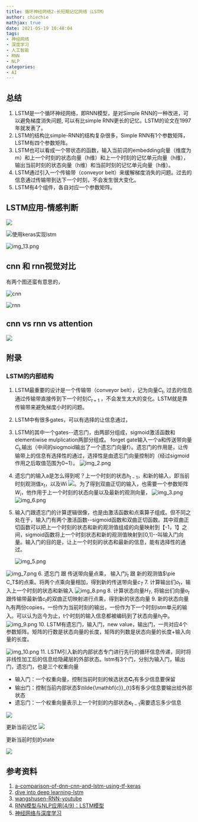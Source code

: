 ```yaml
---
title: 循环神经网络2-长短期记忆网络（LSTM）
author: chiechie
mathjax: true
date: 2021-05-19 10:48:04
tags:
- 神经网络
- 深度学习
- 人工智能
- RNN
- NLP
categories:
- AI
---
```


## 总结

1. LSTM是一个循环神经网络，即RNN模型，是对Simple RNN的一种改进，可以避免梯度消失问题, 可以有比simple RNN更长的记忆。LSTM的论文在1997年就发表了。
2. LSTM的结构比simple-RNN的结构复杂很多，Simple RNN有1个参数矩阵，LSTM有四个参数矩阵。
2. LSTM也可以看成一个带状态的函数，输入当前词的embedding向量（维度为m）和上一个时刻的状态向量（h维）和上一个时刻的记忆单元向量（h维），输出当前时刻的状态向量（h维）和当前时刻的记忆单元向量（h维）。
3. LSTM通过引入一个传输带（conveyor belt）来缓解梯度消失的问题。过去的信息通过传输带到达下一个时刻，不会发生很大变化。
4. LSTM有4个组件，各自对应一个参数矩阵。

## LSTM应用-情感判断

![](./img_3.png)

![使用keras实现lstm](./image_1212.png)

![img_13.png](./image_1213.png)


## cnn 和 rnn视觉对比

有两个图还蛮有意思的，

![cnn](https://miro.medium.com/max/3058/1*W34PwVsbTm_3EbJozaWWdA.jpeg)

![rnn](https://firebasestorage.googleapis.com/v0/b/firescript-577a2.appspot.com/o/imgs%2Fapp%2Frf_learning%2FoIsH5iVKwV.png?alt=media&token=05e8189e-dd5f-4781-910c-a46bb9fa4eaf)


## cnn vs rnn vs attention

 ![](https://firebasestorage.googleapis.com/v0/b/firescript-577a2.appspot.com/o/imgs%2Fapp%2Frf_learning%2F_n2z_XQqI2.png?alt=media&token=facfccac-e8ac-4895-a84c-7add43cd165a)


## 附录

### LSTM的内部结构

1. LSTM最重要的设计是一个传输带（conveyor belt），记为向量$C_t$, 过去的信息通过传输带直接传到下一个时刻$C_{t+1}$
，不会发生太大的变化。LSTM就是靠传输带来避免梯度小时的问题。
2. LSTM中有很多gates，可以有选择的让信息通过，
3. LSTM的其中一个gates--遗忘门，由两部分组成，sigmoid激活函数和elementiwise mulplication两部分组成。
forget gate输入一个a和传送带向量$C_t$,输出（中间的siogmoid输出了一个遗忘门向量f）。遗忘门的作用是，让传输带上的信息有选择性的通过，选择性是由遗忘门向量控制的（经过sigmoid作用之后取值范围为0~1）。
![img_2.png](image_122.png)
4. 遗忘门的输入a是怎么得到呢？上一个时刻的状态$h_{t-1}$，和新的输入，即当前时刻观测值$x_t$，以及Wi
![](./lstm.png)。为了得到双曲正切的输入，也需要一个参数矩阵$W_i$，他作用于上一个时刻的状态向量以及最新的观测向量，
![img_3.png](image_123.png)
   ![img_6.png](image_126.png)
5. 输入门跟遗忘门的计算逻辑很像，也是由激活函数和点乘算子组成。但不同之处在于，输入门有两个激活函数--sigmoid函数和双曲正切函数。其中双曲正切函数可以把上一个时刻的状态和新的观测值组成的向量映射到【-1，1】之间，sigmoid函数将上一个时刻状态和新的观测值映射到[0,1]--叫输入门向量。输入门的目的是，让上一个时刻的状态和最新的信息，能有选择性的通过。


   ![img_5.png](image_125.png)
   
![img_7.png](image_127.png)
6. 遗忘门 跟 传送带向量点乘， 输入门$i_t$ 跟 新的观测值$\pie  C_T$的点乘。将两个点乘向量相加，得到新的传送带向量$c_T$
7. 计算输出们$o_t$，输入上一个时刻的状态和新输入
![img_8.png](image_128.png)
8. 计算状态向量$H_T$, 将输出们向量$o_t$跟传输带最新值$c_t$的双曲正切映射进行点乘，得到新的状态向量
9. 新的状态向量$h_t$有两份copies，一份作为当前时刻的输出，一份作为下一个时刻lstm单元的输入。可以认为迄今为止，t个时刻的输入信息都被编码到了状态向量$h_t$中。
![img_9.png](image_129.png)
10. LSTM有遗忘门，输入门，new value，输出门，一共对应4个参数矩阵。矩阵的行数是状态向量的长度，矩阵的列数是状态向量的长度+输入向量的长度。

![img_10.png](img_1210.png)
11. LSTM引入新的内部状态专门进行先行的循环信息传递，同时将非线性加工后的信息给隐藏层的外部状态。lstm有3个门，分别为输入门，输出门，遗忘门，也是三个权重向量

- 输入门：一个权重向量，控制当前时刻的候选状态$\mathbf{C}_{t}$有多少信息要保留
- 输出门：控制当前内部状态$\tilde{\mathbf{c}}_{t}$有多少信息要输出给外部状态
- 遗忘门：一个权重向量表示上一个时刻的内部状态$\mathbf{c}_{t-1}$需要遗忘多少信息

![](./img_3.png)

更新当前记忆
![](./img_1.png)

更新当前时刻的state

![](./img_2.png)


## 参考资料
1. [a-comparison-of-dnn-cnn-and-lstm-using-tf-keras](https://towardsdatascience.com/a-comparison-of-dnn-cnn-and-lstm-using-tf-keras-2191f8c77bbe)
2. [dive into deep learning-lstm](https://zh.d2l.ai/chapter_recurrent-neural-networks/lstm.html)
3. [wangshusen-RNN-youtube](https://www.youtube.com/watch?v=Cc4ENs6BHQw&list=PLvOO0btloRnuTUGN4XqO85eKPeFSZsEqK&index=3)
4. [RNN模型与NLP应用(4/9)：LSTM模型](https://github.com/wangshusen/DeepLearning)
5. [神经网络与深度学习](https://nndl.github.io/nndl-book.pdf)